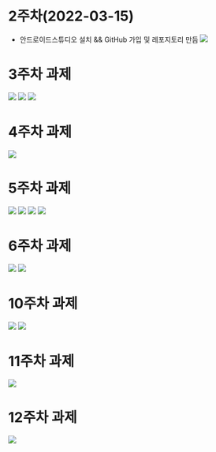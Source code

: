 # 2주차(2022-03-15)

- 안드로이드스튜디오 설치 && GitHub 가입 및 레포지토리 만듬
<img width="" height="" src="./pic/2st.png"></img>


# 3주차 과제

<img width="" height="" src="./pic/main.jpg"></img>
<img width="" height="" src="./pic/naver.jpg"></img>
<img width="" height="" src="./pic/call.jpg"></img>

# 4주차 과제

<img width="" height="" src="./pic/message.jpg"></img>

# 5주차 과제

<img width="" height="" src="./pic/activity_main.jpg"></img>
<img width="" height="" src="./pic/mainactivity.jpg"></img>
<img width="" height="" src="./pic/cat.jpg"></img>
<img width="" height="" src="./pic/dog.jpg"></img>

# 6주차 과제

<img width="" height="" src="./pic/Width.jpg"></img>
<img width="" height="" src="./pic/Height.jpg"></img>

# 10주차 과제

<img width="" height="" src="./pic/main10.jpg"></img>
<img width="" height="" src="./pic/menu10.jpg"></img>

# 11주차 과제

<img width="" height="" src="./pic/key.png"></img>

# 12주차 과제
<img width="" height="" src="./pic/movie.jpg"></img>
